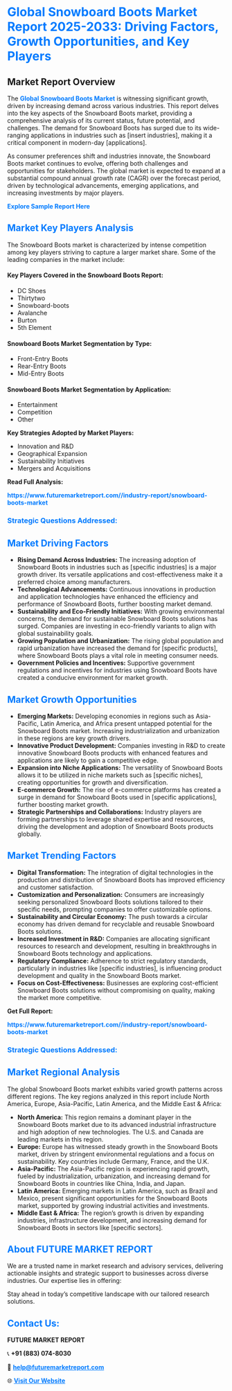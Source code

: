 <h1 style="color: #007BFF;">Global Snowboard Boots Market Report 2025-2033: Driving Factors, Growth Opportunities, and Key Players</h1>

<section id="overview">
<h2>Market Report Overview</h2>
<p>The <a href="https://www.futuremarketreport.com//industry-report/snowboard-boots-market" style="color: #007BFF; text-decoration: none;"><strong>Global Snowboard Boots Market</strong></a> is witnessing significant growth, driven by increasing demand across various industries. This report delves into the key aspects of the Snowboard Boots market, providing a comprehensive analysis of its current status, future potential, and challenges. The demand for Snowboard Boots has surged due to its wide-ranging applications in industries such as [insert industries], making it a critical component in modern-day [applications].</p>
<p>As consumer preferences shift and industries innovate, the Snowboard Boots market continues to evolve, offering both challenges and opportunities for stakeholders. The global market is expected to expand at a substantial compound annual growth rate (CAGR) over the forecast period, driven by technological advancements, emerging applications, and increasing investments by major players.</p>
</section>

<section id="overview">
<p><a href="https://www.futuremarketreport.com//request-sample/reportId=92117" style="color: #007BFF; text-decoration: none;"><strong>Explore Sample Report Here</strong></a></p>
</section>

<section id="key-players">
<h2 style="color: #007BFF;">Market Key Players Analysis</h2>
<p>The Snowboard Boots market is characterized by intense competition among key players striving to capture a larger market share. Some of the leading companies in the market include:</p>
<h4>Key Players Covered in the Snowboard Boots Report:</h4>
<ul><li>DC Shoes</li><li>Thirtytwo</li><li>Snowboard-boots</li><li>Avalanche</li><li>Burton</li><li>5th Element</li></ul>
<h4>Snowboard Boots Market Segmentation by Type:</h4>
<ul><li>Front-Entry Boots</li><li>Rear-Entry Boots</li><li>Mid-Entry Boots</li></ul>

<h4>Snowboard Boots Market Segmentation by Application:</h4>
<ul><li>Entertainment</li><li>Competition</li><li>Other</li></ul>
<p><strong>Key Strategies Adopted by Market Players:</strong></p>
<ul>
<li>Innovation and R&D</li>
<li>Geographical Expansion</li>
<li>Sustainability Initiatives</li>
<li>Mergers and Acquisitions</li>
</ul>
</section>

<section>
<p><strong>Read Full Analysis: </strong></p><a href="https://www.futuremarketreport.com//industry-report/snowboard-boots-market" style="color: #007BFF; text-decoration: none;"><strong>https://www.futuremarketreport.com//industry-report/snowboard-boots-market</strong></a>
<h3 style="color: #007BFF;">Strategic Questions Addressed:</h3>
</section>

<section id="driving-factors">
<h2 style="color: #007BFF;">Market Driving Factors</h2>
<ul>
<li><strong>Rising Demand Across Industries:</strong> The increasing adoption of Snowboard Boots in industries such as [specific industries] is a major growth driver. Its versatile applications and cost-effectiveness make it a preferred choice among manufacturers.</li>
<li><strong>Technological Advancements:</strong> Continuous innovations in production and application technologies have enhanced the efficiency and performance of Snowboard Boots, further boosting market demand.</li>
<li><strong>Sustainability and Eco-Friendly Initiatives:</strong> With growing environmental concerns, the demand for sustainable Snowboard Boots solutions has surged. Companies are investing in eco-friendly variants to align with global sustainability goals.</li>
<li><strong>Growing Population and Urbanization:</strong> The rising global population and rapid urbanization have increased the demand for [specific products], where Snowboard Boots plays a vital role in meeting consumer needs.</li>
<li><strong>Government Policies and Incentives:</strong> Supportive government regulations and incentives for industries using Snowboard Boots have created a conducive environment for market growth.</li>
</ul>
</section>

<section id="growth-opportunities">
<h2 style="color: #007BFF;">Market Growth Opportunities</h2>
<ul>
<li><strong>Emerging Markets:</strong> Developing economies in regions such as Asia-Pacific, Latin America, and Africa present untapped potential for the Snowboard Boots market. Increasing industrialization and urbanization in these regions are key growth drivers.</li>
<li><strong>Innovative Product Development:</strong> Companies investing in R&D to create innovative Snowboard Boots products with enhanced features and applications are likely to gain a competitive edge.</li>
<li><strong>Expansion into Niche Applications:</strong> The versatility of Snowboard Boots allows it to be utilized in niche markets such as [specific niches], creating opportunities for growth and diversification.</li>
<li><strong>E-commerce Growth:</strong> The rise of e-commerce platforms has created a surge in demand for Snowboard Boots used in [specific applications], further boosting market growth.</li>
<li><strong>Strategic Partnerships and Collaborations:</strong> Industry players are forming partnerships to leverage shared expertise and resources, driving the development and adoption of Snowboard Boots products globally.</li>
</ul>
</section>

<section id="trending-factors">
<h2 style="color: #007BFF;">Market Trending Factors</h2>
<ul>
<li><strong>Digital Transformation:</strong> The integration of digital technologies in the production and distribution of Snowboard Boots has improved efficiency and customer satisfaction.</li>
<li><strong>Customization and Personalization:</strong> Consumers are increasingly seeking personalized Snowboard Boots solutions tailored to their specific needs, prompting companies to offer customizable options.</li>
<li><strong>Sustainability and Circular Economy:</strong> The push towards a circular economy has driven demand for recyclable and reusable Snowboard Boots solutions.</li>
<li><strong>Increased Investment in R&D:</strong> Companies are allocating significant resources to research and development, resulting in breakthroughs in Snowboard Boots technology and applications.</li>
<li><strong>Regulatory Compliance:</strong> Adherence to strict regulatory standards, particularly in industries like [specific industries], is influencing product development and quality in the Snowboard Boots market.</li>
<li><strong>Focus on Cost-Effectiveness:</strong> Businesses are exploring cost-efficient Snowboard Boots solutions without compromising on quality, making the market more competitive.</li>
</ul>
</section>

<section>
<p><strong>Get Full Report: </strong></p><a href="https://www.futuremarketreport.com//industry-report/snowboard-boots-market" style="color: #007BFF; text-decoration: none;"><strong>https://www.futuremarketreport.com//industry-report/snowboard-boots-market</strong></a>
<h3 style="color: #007BFF;">Strategic Questions Addressed:</h3>
</section>


<section id="regional-analysis">
<h2 style="color: #007BFF;">Market Regional Analysis</h2>
<p>The global Snowboard Boots market exhibits varied growth patterns across different regions. The key regions analyzed in this report include North America, Europe, Asia-Pacific, Latin America, and the Middle East & Africa:</p>
<ul>
<li><strong>North America:</strong> This region remains a dominant player in the Snowboard Boots market due to its advanced industrial infrastructure and high adoption of new technologies. The U.S. and Canada are leading markets in this region.</li>
<li><strong>Europe:</strong> Europe has witnessed steady growth in the Snowboard Boots market, driven by stringent environmental regulations and a focus on sustainability. Key countries include Germany, France, and the U.K.</li>
<li><strong>Asia-Pacific:</strong> The Asia-Pacific region is experiencing rapid growth, fueled by industrialization, urbanization, and increasing demand for Snowboard Boots in countries like China, India, and Japan.</li>
<li><strong>Latin America:</strong> Emerging markets in Latin America, such as Brazil and Mexico, present significant opportunities for the Snowboard Boots market, supported by growing industrial activities and investments.</li>
<li><strong>Middle East & Africa:</strong> The region’s growth is driven by expanding industries, infrastructure development, and increasing demand for Snowboard Boots in sectors like [specific sectors].</li>
</ul>
</section>

<footer>
<h2 style="color: #007BFF;">About FUTURE MARKET REPORT</h2>
<p>We are a trusted name in market research and advisory services, delivering actionable insights and strategic support to businesses across diverse industries. Our expertise lies in offering:</p>

<p>Stay ahead in today’s competitive landscape with our tailored research solutions.</p>

<h2 style="color: #007BFF;">Contact Us:</h2>
<p><strong>FUTURE MARKET REPORT</strong></p>
<p>📞 <strong>+91 (883) 074-8030</strong></p>
<p>📧 <strong><a href="mailto:help@futuremarketreport.com" style="color: #007BFF;">help@futuremarketreport.com</a></strong></p>
<p>🌐 <strong><a href="https://www.futuremarketreport.com/" style="color: #007BFF;">Visit Our Website</a></strong></p>
</footer>
